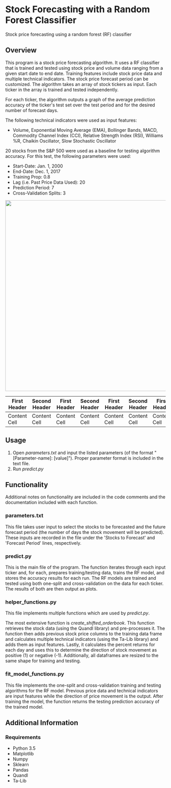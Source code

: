 # Stock Forecasting with a Random Forest Classifier
Stock price forecasting using a random forest (RF) classifier

## Overview
This program is a stock price forecasting algorithm. It uses a RF classifier that is trained and tested using stock price and volume data ranging from a given start date to end date. Training features include stock price data and multiple technical indicators. The stock price forecast period can be customized. The algorithm takes an array of stock tickers as input. Each ticker in the array is trained and tested independently.

For each ticker, the algorithm outputs a graph of the average prediction accuracy of the ticker's test set over the test period and for the desired number of forecast days.

The following technical indicators were used as input features: 
* Volume, Exponential Moving Average (EMA), Bollinger Bands, MACD, Commodity Channel Index (CCI), Relative Strength Index (RSI), Williams %R, Chaikin Oscillator, Slow Stochastic Oscillator

20 stocks from the S&P 500 were used as a baseline for testing algorithm accuracy. For this test, the following parameters were used:
* Start-Date: Jan. 1, 2000
* End-Date: Dec. 1, 2017
* Training Prop: 0.8
* Lag (i.e. Past Price Data Used): 20
* Prediction Period: 7
* Cross-Validation Splits: 3

<img src="https://github.com/Bryanlee99/Stock_Forecasting_RF/blob/master/Images/SP500_10_Stock_Test.PNG" width="600">

| First Header  | Second Header | First Header  | Second Header |  First Header | Second Header |  First Header | Second Header |  
| ------------- | ------------- | ------------- | ------------- | ------------- | ------------- | ------------- | ------------- |
| Content Cell  | Content Cell  | Content Cell  | Content Cell  | Content Cell  | Content Cell  | Content Cell  | Content Cell  | 

## Usage
1. Open *parameters.txt* and input the listed parameters (of the format "[Parameter-name]: [value]"). Proper parameter format is included in the text file. 
2. Run *predict.py*

## Functionality
Additional notes on functionality are included in the code comments and the documentation included with each function. 

### parameters.txt
This file takes user input to select the stocks to be forecasted and the future forecast period (the number of days the stock movement will be predicted). These inputs are recorded in the file under the 'Stocks to Forecast' and 'Forecast Period' lines, respectively.

### predict.py
This is the main file of the program. The function iterates through each input ticker and, for each, prepares training/testing data, trains the RF model, and stores the accuracy results for each run. The RF models are trained and tested using both one-split and cross-validation on the data for each ticker. The results of both are then output as plots.

### helper_functions.py
This file implements multiple functions which are used by *predict.py*. 

The most extensive function is *create_shifted_orderbook*. This function retrieves the stock data (using the Quandl library) and pre-processes it. The function then adds previous stock price columns to the training data frame and calculates multiple technical indicators (using the Ta-Lib library) and adds them as input features. Lastly, it calculates the percent returns for each day and uses this to determine the direction of stock movement as positive (1) or negative (-1). Additionally, all dataframes are resized to the same shape for training and testing.

### fit\_model_functions.py
This file implements the one-split and cross-validation training and testing algorithms for the RF model. Previous price data and technical indicators are input features while the direction of price movement is the output. After training the model, the function returns the testing prediction accuracy of the trained model.

## Additional Information
### Requirements
* Python 3.5
* Matplotlib
* Numpy
* Sklearn
* Pandas
* Quandl
* Ta-Lib
